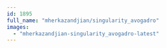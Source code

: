 ```yaml
---
id: 1895
full_name: "mherkazandjian/singularity_avogadro"
images: 
  - "mherkazandjian-singularity_avogadro-latest"
---
```

